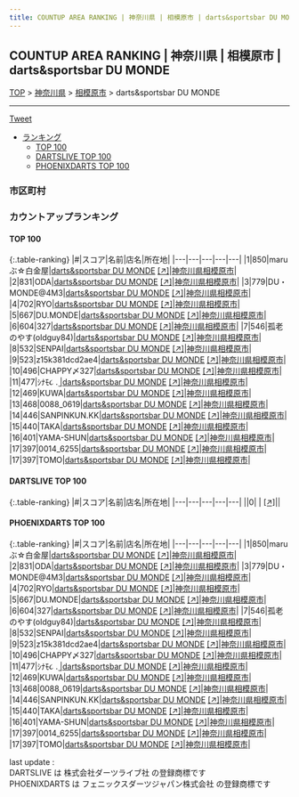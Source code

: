 ```yaml
---
title: COUNTUP AREA RANKING | 神奈川県 | 相模原市 | darts&sportsbar DU MONDE
---
```

## COUNTUP AREA RANKING | 神奈川県 | 相模原市 | darts&sportsbar DU MONDE

[TOP](/darts/rank/) > [神奈川県](/darts/rank/神奈川県/) > [相模原市](/darts/rank/神奈川県/相模原市/) > darts&sportsbar DU MONDE

___

<a href="https://twitter.com/share?ref_src=twsrc%5Etfw" data-text="COUNTUP AREA RANKING | 神奈川県相模原市darts&sportsbar DU MONDE" class="twitter-share-button" data-hashtags="DARTSLIVE,PHOENIXDARTS,darts,ダーツ" data-show-count="false">Tweet</a>

* [ランキング](#カウントアップランキング)
    * [TOP 100](#top-100)
    * [DARTSLIVE TOP 100](#dartslive-top-100)
    * [PHOENIXDARTS TOP 100](#phoenixdarts-top-100)

### 市区町村

<ul>

</ul>

### カウントアップランキング

#### TOP 100



{:.table-ranking}
|#|スコア|名前|店名|所在地|
|---|---|---|---|---|
|1|850|<span class="rank-name-pd">maruぶ☆白金屋</span>|<a href="/darts/rank/shops/49516.html">darts&sportsbar DU MONDE</a> <a href="https://vs.phoenixdarts.com/jp/shop/shopDetailInfo/s_49516?s_seq=49516">[↗]</a>|<a href="/darts/rank/神奈川県/相模原市">神奈川県相模原市</a>|
|2|831|<span class="rank-name-pd">ODA</span>|<a href="/darts/rank/shops/49516.html">darts&sportsbar DU MONDE</a> <a href="https://vs.phoenixdarts.com/jp/shop/shopDetailInfo/s_49516?s_seq=49516">[↗]</a>|<a href="/darts/rank/神奈川県/相模原市">神奈川県相模原市</a>|
|3|779|<span class="rank-name-pd">DU・MONDE@4M3</span>|<a href="/darts/rank/shops/49516.html">darts&sportsbar DU MONDE</a> <a href="https://vs.phoenixdarts.com/jp/shop/shopDetailInfo/s_49516?s_seq=49516">[↗]</a>|<a href="/darts/rank/神奈川県/相模原市">神奈川県相模原市</a>|
|4|702|<span class="rank-name-pd">RYO</span>|<a href="/darts/rank/shops/94517.html">darts&sportsbar DU MONDE</a> <a href="https://vs.phoenixdarts.com/jp/shop/shopDetailInfo/s_94517?s_seq=94517">[↗]</a>|<a href="/darts/rank/神奈川県/相模原市">神奈川県相模原市</a>|
|5|667|<span class="rank-name-pd">DU.MONDE</span>|<a href="/darts/rank/shops/49516.html">darts&sportsbar DU MONDE</a> <a href="https://vs.phoenixdarts.com/jp/shop/shopDetailInfo/s_49516?s_seq=49516">[↗]</a>|<a href="/darts/rank/神奈川県/相模原市">神奈川県相模原市</a>|
|6|604|<span class="rank-name-pd">327</span>|<a href="/darts/rank/shops/49516.html">darts&sportsbar DU MONDE</a> <a href="https://vs.phoenixdarts.com/jp/shop/shopDetailInfo/s_49516?s_seq=49516">[↗]</a>|<a href="/darts/rank/神奈川県/相模原市">神奈川県相模原市</a>|
|7|546|<span class="rank-name-pd">孤老のやす(oldguy84)</span>|<a href="/darts/rank/shops/49516.html">darts&sportsbar DU MONDE</a> <a href="https://vs.phoenixdarts.com/jp/shop/shopDetailInfo/s_49516?s_seq=49516">[↗]</a>|<a href="/darts/rank/神奈川県/相模原市">神奈川県相模原市</a>|
|8|532|<span class="rank-name-pd">SENPAI</span>|<a href="/darts/rank/shops/49516.html">darts&sportsbar DU MONDE</a> <a href="https://vs.phoenixdarts.com/jp/shop/shopDetailInfo/s_49516?s_seq=49516">[↗]</a>|<a href="/darts/rank/神奈川県/相模原市">神奈川県相模原市</a>|
|9|523|<span class="rank-name-pd">z15k381dcd2ae4</span>|<a href="/darts/rank/shops/49516.html">darts&sportsbar DU MONDE</a> <a href="https://vs.phoenixdarts.com/jp/shop/shopDetailInfo/s_49516?s_seq=49516">[↗]</a>|<a href="/darts/rank/神奈川県/相模原市">神奈川県相模原市</a>|
|10|496|<span class="rank-name-pd">CHAPPY〆327</span>|<a href="/darts/rank/shops/49516.html">darts&sportsbar DU MONDE</a> <a href="https://vs.phoenixdarts.com/jp/shop/shopDetailInfo/s_49516?s_seq=49516">[↗]</a>|<a href="/darts/rank/神奈川県/相模原市">神奈川県相模原市</a>|
|11|477|<span class="rank-name-pd">ｼﾅﾓ૮ .  ̫</span>|<a href="/darts/rank/shops/49516.html">darts&sportsbar DU MONDE</a> <a href="https://vs.phoenixdarts.com/jp/shop/shopDetailInfo/s_49516?s_seq=49516">[↗]</a>|<a href="/darts/rank/神奈川県/相模原市">神奈川県相模原市</a>|
|12|469|<span class="rank-name-pd">KUWA</span>|<a href="/darts/rank/shops/49516.html">darts&sportsbar DU MONDE</a> <a href="https://vs.phoenixdarts.com/jp/shop/shopDetailInfo/s_49516?s_seq=49516">[↗]</a>|<a href="/darts/rank/神奈川県/相模原市">神奈川県相模原市</a>|
|13|468|<span class="rank-name-pd">0088_0619</span>|<a href="/darts/rank/shops/49516.html">darts&sportsbar DU MONDE</a> <a href="https://vs.phoenixdarts.com/jp/shop/shopDetailInfo/s_49516?s_seq=49516">[↗]</a>|<a href="/darts/rank/神奈川県/相模原市">神奈川県相模原市</a>|
|14|446|<span class="rank-name-pd">SANPINKUN.KK</span>|<a href="/darts/rank/shops/49516.html">darts&sportsbar DU MONDE</a> <a href="https://vs.phoenixdarts.com/jp/shop/shopDetailInfo/s_49516?s_seq=49516">[↗]</a>|<a href="/darts/rank/神奈川県/相模原市">神奈川県相模原市</a>|
|15|440|<span class="rank-name-pd">TAKA</span>|<a href="/darts/rank/shops/49516.html">darts&sportsbar DU MONDE</a> <a href="https://vs.phoenixdarts.com/jp/shop/shopDetailInfo/s_49516?s_seq=49516">[↗]</a>|<a href="/darts/rank/神奈川県/相模原市">神奈川県相模原市</a>|
|16|401|<span class="rank-name-pd">YAMA-SHUN</span>|<a href="/darts/rank/shops/49516.html">darts&sportsbar DU MONDE</a> <a href="https://vs.phoenixdarts.com/jp/shop/shopDetailInfo/s_49516?s_seq=49516">[↗]</a>|<a href="/darts/rank/神奈川県/相模原市">神奈川県相模原市</a>|
|17|397|<span class="rank-name-pd">0014_6255</span>|<a href="/darts/rank/shops/49516.html">darts&sportsbar DU MONDE</a> <a href="https://vs.phoenixdarts.com/jp/shop/shopDetailInfo/s_49516?s_seq=49516">[↗]</a>|<a href="/darts/rank/神奈川県/相模原市">神奈川県相模原市</a>|
|17|397|<span class="rank-name-pd">TOMO</span>|<a href="/darts/rank/shops/49516.html">darts&sportsbar DU MONDE</a> <a href="https://vs.phoenixdarts.com/jp/shop/shopDetailInfo/s_49516?s_seq=49516">[↗]</a>|<a href="/darts/rank/神奈川県/相模原市">神奈川県相模原市</a>|


#### DARTSLIVE TOP 100



{:.table-ranking}
|#|スコア|名前|店名|所在地|
|---|---|---|---|---|
||0|<span class="rank-name-dl"> </span>|<a href="/darts/rank/shops/.html"></a> <a href="">[↗]</a>|<a href="/darts/rank//"></a>|


#### PHOENIXDARTS TOP 100



{:.table-ranking}
|#|スコア|名前|店名|所在地|
|---|---|---|---|---|
|1|850|<span class="rank-name-pd">maruぶ☆白金屋</span>|<a href="/darts/rank/shops/49516.html">darts&sportsbar DU MONDE</a> <a href="https://vs.phoenixdarts.com/jp/shop/shopDetailInfo/s_49516?s_seq=49516">[↗]</a>|<a href="/darts/rank/神奈川県/相模原市">神奈川県相模原市</a>|
|2|831|<span class="rank-name-pd">ODA</span>|<a href="/darts/rank/shops/49516.html">darts&sportsbar DU MONDE</a> <a href="https://vs.phoenixdarts.com/jp/shop/shopDetailInfo/s_49516?s_seq=49516">[↗]</a>|<a href="/darts/rank/神奈川県/相模原市">神奈川県相模原市</a>|
|3|779|<span class="rank-name-pd">DU・MONDE@4M3</span>|<a href="/darts/rank/shops/49516.html">darts&sportsbar DU MONDE</a> <a href="https://vs.phoenixdarts.com/jp/shop/shopDetailInfo/s_49516?s_seq=49516">[↗]</a>|<a href="/darts/rank/神奈川県/相模原市">神奈川県相模原市</a>|
|4|702|<span class="rank-name-pd">RYO</span>|<a href="/darts/rank/shops/94517.html">darts&sportsbar DU MONDE</a> <a href="https://vs.phoenixdarts.com/jp/shop/shopDetailInfo/s_94517?s_seq=94517">[↗]</a>|<a href="/darts/rank/神奈川県/相模原市">神奈川県相模原市</a>|
|5|667|<span class="rank-name-pd">DU.MONDE</span>|<a href="/darts/rank/shops/49516.html">darts&sportsbar DU MONDE</a> <a href="https://vs.phoenixdarts.com/jp/shop/shopDetailInfo/s_49516?s_seq=49516">[↗]</a>|<a href="/darts/rank/神奈川県/相模原市">神奈川県相模原市</a>|
|6|604|<span class="rank-name-pd">327</span>|<a href="/darts/rank/shops/49516.html">darts&sportsbar DU MONDE</a> <a href="https://vs.phoenixdarts.com/jp/shop/shopDetailInfo/s_49516?s_seq=49516">[↗]</a>|<a href="/darts/rank/神奈川県/相模原市">神奈川県相模原市</a>|
|7|546|<span class="rank-name-pd">孤老のやす(oldguy84)</span>|<a href="/darts/rank/shops/49516.html">darts&sportsbar DU MONDE</a> <a href="https://vs.phoenixdarts.com/jp/shop/shopDetailInfo/s_49516?s_seq=49516">[↗]</a>|<a href="/darts/rank/神奈川県/相模原市">神奈川県相模原市</a>|
|8|532|<span class="rank-name-pd">SENPAI</span>|<a href="/darts/rank/shops/49516.html">darts&sportsbar DU MONDE</a> <a href="https://vs.phoenixdarts.com/jp/shop/shopDetailInfo/s_49516?s_seq=49516">[↗]</a>|<a href="/darts/rank/神奈川県/相模原市">神奈川県相模原市</a>|
|9|523|<span class="rank-name-pd">z15k381dcd2ae4</span>|<a href="/darts/rank/shops/49516.html">darts&sportsbar DU MONDE</a> <a href="https://vs.phoenixdarts.com/jp/shop/shopDetailInfo/s_49516?s_seq=49516">[↗]</a>|<a href="/darts/rank/神奈川県/相模原市">神奈川県相模原市</a>|
|10|496|<span class="rank-name-pd">CHAPPY〆327</span>|<a href="/darts/rank/shops/49516.html">darts&sportsbar DU MONDE</a> <a href="https://vs.phoenixdarts.com/jp/shop/shopDetailInfo/s_49516?s_seq=49516">[↗]</a>|<a href="/darts/rank/神奈川県/相模原市">神奈川県相模原市</a>|
|11|477|<span class="rank-name-pd">ｼﾅﾓ૮ .  ̫</span>|<a href="/darts/rank/shops/49516.html">darts&sportsbar DU MONDE</a> <a href="https://vs.phoenixdarts.com/jp/shop/shopDetailInfo/s_49516?s_seq=49516">[↗]</a>|<a href="/darts/rank/神奈川県/相模原市">神奈川県相模原市</a>|
|12|469|<span class="rank-name-pd">KUWA</span>|<a href="/darts/rank/shops/49516.html">darts&sportsbar DU MONDE</a> <a href="https://vs.phoenixdarts.com/jp/shop/shopDetailInfo/s_49516?s_seq=49516">[↗]</a>|<a href="/darts/rank/神奈川県/相模原市">神奈川県相模原市</a>|
|13|468|<span class="rank-name-pd">0088_0619</span>|<a href="/darts/rank/shops/49516.html">darts&sportsbar DU MONDE</a> <a href="https://vs.phoenixdarts.com/jp/shop/shopDetailInfo/s_49516?s_seq=49516">[↗]</a>|<a href="/darts/rank/神奈川県/相模原市">神奈川県相模原市</a>|
|14|446|<span class="rank-name-pd">SANPINKUN.KK</span>|<a href="/darts/rank/shops/49516.html">darts&sportsbar DU MONDE</a> <a href="https://vs.phoenixdarts.com/jp/shop/shopDetailInfo/s_49516?s_seq=49516">[↗]</a>|<a href="/darts/rank/神奈川県/相模原市">神奈川県相模原市</a>|
|15|440|<span class="rank-name-pd">TAKA</span>|<a href="/darts/rank/shops/49516.html">darts&sportsbar DU MONDE</a> <a href="https://vs.phoenixdarts.com/jp/shop/shopDetailInfo/s_49516?s_seq=49516">[↗]</a>|<a href="/darts/rank/神奈川県/相模原市">神奈川県相模原市</a>|
|16|401|<span class="rank-name-pd">YAMA-SHUN</span>|<a href="/darts/rank/shops/49516.html">darts&sportsbar DU MONDE</a> <a href="https://vs.phoenixdarts.com/jp/shop/shopDetailInfo/s_49516?s_seq=49516">[↗]</a>|<a href="/darts/rank/神奈川県/相模原市">神奈川県相模原市</a>|
|17|397|<span class="rank-name-pd">0014_6255</span>|<a href="/darts/rank/shops/49516.html">darts&sportsbar DU MONDE</a> <a href="https://vs.phoenixdarts.com/jp/shop/shopDetailInfo/s_49516?s_seq=49516">[↗]</a>|<a href="/darts/rank/神奈川県/相模原市">神奈川県相模原市</a>|
|17|397|<span class="rank-name-pd">TOMO</span>|<a href="/darts/rank/shops/49516.html">darts&sportsbar DU MONDE</a> <a href="https://vs.phoenixdarts.com/jp/shop/shopDetailInfo/s_49516?s_seq=49516">[↗]</a>|<a href="/darts/rank/神奈川県/相模原市">神奈川県相模原市</a>|


<div class="footer border-top border-gray-light mt-5 pt-3 text-right text-gray">
    last update : <span style="font-weight: italic" id="foot_last_modified"></span><br />
    DARTSLIVE は 株式会社ダーツライブ社 の登録商標です<br />
    PHOENIXDARTS は フェニックスダーツジャパン株式会社 の登録商標です<br />
</div>

<script src="https://cdnjs.cloudflare.com/ajax/libs/jquery.tablesorter/2.31.3/js/jquery.tablesorter.min.js" integrity="sha512-qzgd5cYSZcosqpzpn7zF2ZId8f/8CHmFKZ8j7mU4OUXTNRd5g+ZHBPsgKEwoqxCtdQvExE5LprwwPAgoicguNg==" crossorigin="anonymous" referrerpolicy="no-referrer"></script>
<link rel="stylesheet" href="https://cdnjs.cloudflare.com/ajax/libs/jquery.tablesorter/2.31.3/css/theme.default.min.css" integrity="sha512-wghhOJkjQX0Lh3NSWvNKeZ0ZpNn+SPVXX1Qyc9OCaogADktxrBiBdKGDoqVUOyhStvMBmJQ8ZdMHiR3wuEq8+w==" crossorigin="anonymous" referrerpolicy="no-referrer" />
<script>
$(function() {
    $(".table-ranking").tablesorter({sortList:[[0, 0]]});
    $("#foot_last_modified").text(formatDate(new Date(document.lastModified), 'yyyy-MM-dd HH:mm:ss'));
});
</script>

<script async src="https://platform.twitter.com/widgets.js" charset="utf-8"></script>